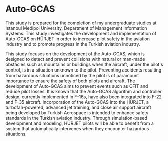 # Auto-GCAS

This study is prepared for the completion of my undergraduate studies at Istanbul Medipol University, Department of Management Information Systems. This study investigates the development and implementation of Auto-GCAS on HÜRJET in order to increase pilot safety in the aviation industry and to promote progress in the Turkish aviation industry.

This study focuses on the development of the Auto-GCAS, which is designed to detect and prevent collisions with natural or man-made obstacles such as mountains or buildings when the aircraft, under the pilot's control, is in a situation unknown to the pilot. Preventing accidents resulting from hazardous situations unnoticed by the pilot is of paramount importance to ensure the safety of both pilots and aircraft. The development of Auto-GCAS aims to prevent events such as CFIT and reduce pilot losses. It is known that the Auto-GCAS algorithm and controller design, currently implemented in F-16s, have also been integrated into F-22 and F-35 aircraft. Incorporation of the Auto-GCAS into the HÜRJET, a turbofan-powered, advanced jet training, and close air support aircraft being developed by Turkish Aerospace is intended to enhance safety standards in the Turkish aviation industry. Through simulation-based development and modeling, HÜRJET pilots will be able to benefit from a system that automatically intervenes when they encounter hazardous situations.
